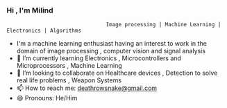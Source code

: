 ### Hi , I'm Milind 
                                    Image processing | Machine Learning | Electronics | Algorithms

- I'm a machine learning enthusiast having an interest to work in the domain of image processing , computer vision and signal analysis
- 🌱 I’m currently learning Electronics , Microcontrollers and Microprocessors , Machine Learning
- 👯 I’m looking to collaborate on Healthcare devices , Detection to solve real life problems , Weapon Systems
- 📫 How to reach me: deathrowsnake@gmail.com
- 😄 Pronouns: He/Him

